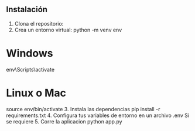 ## Instalación
1. Clona el repositorio:
2. Crea un entorno virtual:
python -m venv env
# Windows
env\Scripts\activate
# Linux o Mac
source env/bin/activate
3. Instala las dependencias
pip install -r requirements.txt
4. Configura tus variables de entorno en un archivo .env Si se requiere
5. Corre la aplicacion
python app.py